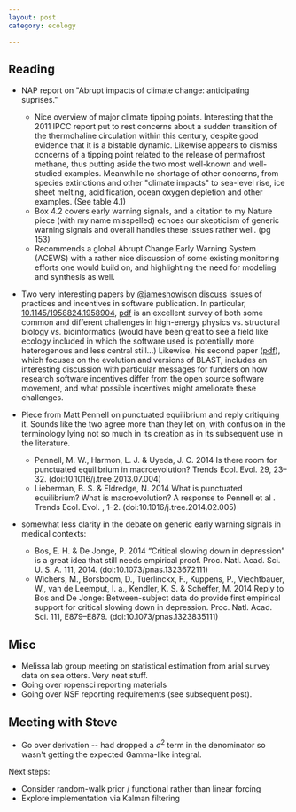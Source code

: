 ```yaml
---
layout: post
category: ecology

---
```



Reading
-------

- NAP report on "Abrupt impacts of climate change: anticipating suprises." 
    + Nice overview of major climate tipping points. Interesting that the 2011 IPCC report put to rest concerns about a sudden transition of the thermohaline circulation within this century, despite good evidence that it is a bistable dynamic. Likewise appears to dismiss concerns of a tipping point related to the release of permafrost methane, thus putting aside the two most well-known and well-studied examples.  Meanwhile no shortage of other concerns, from species extinctions and other "climate impacts" to sea-level rise, ice sheet melting, acidification, ocean oxygen depletion and other examples.  (See table 4.1)  
    + Box 4.2 covers early warning signals, and a citation to my Nature piece (with my name misspelled) echoes our skepticism of generic warning signals and overall handles these issues rather well.  (pg 153) 
    + Recommends a global Abrupt Change Early Warning System (ACEWS) with a rather nice discussion of some existing monitoring efforts one would build on, and highlighting the need for modeling and synthesis as well.   

- Two very interesting papers by @[jameshowison](https://github.com/jameshowison) [discuss](https://github.com/mozillascience/code-research-object/issues/1#issuecomment-37339160) issues of practices and incentives in software publication.  In particular, [10.1145/1958824.1958904](http://doi.org/10.1145/1958824.1958904), [pdf](http://james.howison.name/pubs/HowisonHerbsleb2011SciSoftIncentives.pdf) is an excellent survey of both some common and different challenges in high-energy physics vs. structural biology vs. bioinformatics (would have been great to see a field like ecology included in which the software used is potentially more heterogenous and less central still...)  Likewise, his second paper ([pdf](http://james.howison.name/pubs/IncentivesAndIntegration-p459-howison.pdf)), which focuses on the evolution and versions of BLAST, includes an interesting discussion with particular messages for funders on how research software incentives differ from the open source software movement, and what possible incentives might ameliorate these challenges.  

- Piece from Matt Pennell on punctuated equilibrium and reply critiquing it.  Sounds like the two agree more than they let on, with confusion in the terminology lying not so much in its creation as in its subsequent use in the literature. 
    + Pennell, M. W., Harmon, L. J. & Uyeda, J. C. 2014 Is there room for punctuated equilibrium in macroevolution? Trends Ecol. Evol. 29, 23–32. (doi:10.1016/j.tree.2013.07.004)
    + Lieberman, B. S. & Eldredge, N. 2014 What is punctuated equilibrium? What is macroevolution?  A response to Pennell et al . Trends Ecol. Evol. , 1–2. (doi:10.1016/j.tree.2014.02.005)

- somewhat less clarity in the debate on generic early warning signals in medical contexts:
    + Bos, E. H. & De Jonge, P. 2014 “Critical slowing down in depression” is a great idea that still needs empirical proof. Proc. Natl. Acad. Sci. U. S. A. 111, 2014. (doi:10.1073/pnas.1323672111)
    + Wichers, M., Borsboom, D., Tuerlinckx, F., Kuppens, P., Viechtbauer, W., van de Leemput, I. a., Kendler, K. S. & Scheffer, M. 2014 Reply to Bos and De Jonge: Between-subject data do provide first empirical support for critical slowing down in depression. Proc. Natl. Acad. Sci. 111, E879–E879. (doi:10.1073/pnas.1323835111)

Misc
----

- Melissa lab group meeting on statistical estimation from arial survey data on sea otters.  Very neat stuff.  
- Going over ropensci reporting materials
- Going over NSF reporting requirements (see subsequent post).  


Meeting with Steve
------------------

- Go over derivation -- had dropped a $\sigma^2$ term in the denominator so wasn't getting the expected Gamma-like integral.  

Next steps: 

- Consider random-walk prior / functional rather than linear forcing
- Explore implementation via Kalman filtering
